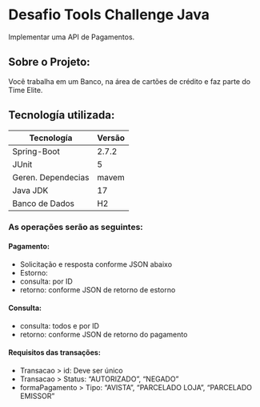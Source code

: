 # Desafio Tools Challenge Java
Implementar uma API de Pagamentos.

## Sobre o Projeto:
Você trabalha em um Banco, na área de cartões de crédito e faz parte do Time Elite.

## Tecnología utilizada: 

| Tecnología         | Versão     |
|--------------------|------------|
| Spring-Boot        |  2.7.2     |
| JUnit              |  5         |
| Geren. Dependecias |  mavem     |
| Java JDK           |  17        |
| Banco de Dados     |  H2        |


### As operações serão as seguintes:
#### Pagamento:
- Solicitação e resposta conforme JSON abaixo
- Estorno:
- consulta: por ID
- retorno: conforme JSON de retorno de estorno

#### Consulta:
- consulta: todos e por ID
- retorno: conforme JSON de retorno do pagamento

#### Requisitos das transações:
- Transacao > id: Deve ser único
- Transacao > Status: “AUTORIZADO”, “NEGADO”
- formaPagamento > Tipo: “AVISTA”, “PARCELADO LOJA”, “PARCELADO EMISSOR”

